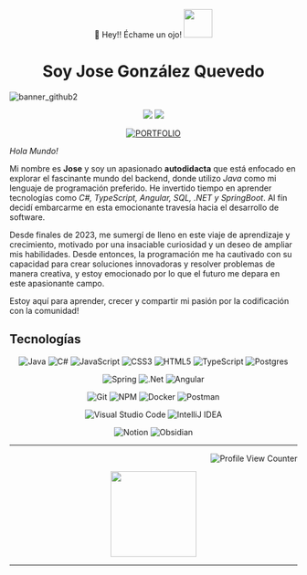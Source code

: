 
<p align="center">👋 Hey!! Échame un ojo!    <img src="https://acortar.link/PrxtFA" width="50"></p> 
<h1 align="center">Soy Jose González Quevedo</h1>

![banner_github2](https://github.com/JosseGonnza/jossegonnza/assets/149838507/338f92e7-6093-4e38-8845-6ae16a955b49)


<div align="center">
  <a href="https://github.com/JosseGonnza" ><img src="https://github.com/JosseGonnza/jossegonnza/assets/149838507/0905e38a-742f-41f2-ae42-93e17d3035b7"></a>
  <a href="https://www.linkedin.com/in/jose-gonz%C3%A1lez-quevedo-1a21272b0/" ><img src="https://github.com/JosseGonnza/jossegonnza/assets/149838507/02f571f6-cd91-46d6-bf5a-e29bc5819d05"></a>
  
  [![PORTFOLIO](https://img.shields.io/badge/PORTFOLIO-green?style=for-the-badge&link=https://jossegonnza.github.io/portfolio/)](https://jossegonnza.github.io/portfolio/)
</div>
<p>

*Hola Mundo!*
  
  Mi nombre es **Jose** y soy un apasionado **autodidacta** que está enfocado en explorar el fascinante mundo del backend, donde utilizo *Java* como mi lenguaje de programación preferido. He invertido tiempo en aprender tecnologías como *C#, TypeScript, Angular, SQL, .NET y SpringBoot*. Al fín decidí embarcarme en esta emocionante travesía hacia el desarrollo de software.
  
  Desde finales de 2023, me sumergí de lleno en este viaje de aprendizaje y crecimiento, motivado por una insaciable curiosidad y un deseo de ampliar mis habilidades. Desde entonces, la programación me ha cautivado con su capacidad para crear soluciones innovadoras y resolver problemas de manera creativa, y estoy emocionado por lo que el futuro me depara en este apasionante campo. 
  
  Estoy aquí para aprender, crecer y compartir mi pasión por la codificación con la comunidad!
</p>

<h2>Tecnologías</h2>
<div align="center">
  
![Java](https://img.shields.io/badge/java-%23ED8B00.svg?style=for-the-badge&logo=openjdk&logoColor=white)
![C#](https://img.shields.io/badge/c%23-%23239120.svg?style=for-the-badge&logo=csharp&logoColor=white)
![JavaScript](https://img.shields.io/badge/javascript-%23323330.svg?style=for-the-badge&logo=javascript&logoColor=%23F7DF1E) 
![CSS3](https://img.shields.io/badge/css3-%231572B6.svg?style=for-the-badge&logo=css3&logoColor=white) 
![HTML5](https://img.shields.io/badge/html5-%23E34F26.svg?style=for-the-badge&logo=html5&logoColor=white) 
![TypeScript](https://img.shields.io/badge/typescript-%23007ACC.svg?style=for-the-badge&logo=typescript&logoColor=white) 
![Postgres](https://img.shields.io/badge/postgres-%23316192.svg?style=for-the-badge&logo=postgresql&logoColor=white)

![Spring](https://img.shields.io/badge/spring-%236DB33F.svg?style=for-the-badge&logo=spring&logoColor=white)
![.Net](https://img.shields.io/badge/.NET-5C2D91?style=for-the-badge&logo=.net&logoColor=white)
![Angular](https://img.shields.io/badge/angular-%23DD0031.svg?style=for-the-badge&logo=angular&logoColor=white)

![Git](https://img.shields.io/badge/git-%23F05033.svg?style=for-the-badge&logo=git&logoColor=white)
![NPM](https://img.shields.io/badge/NPM-%23CB3837.svg?style=for-the-badge&logo=npm&logoColor=white)
![Docker](https://img.shields.io/badge/docker-%230db7ed.svg?style=for-the-badge&logo=docker&logoColor=white)
![Postman](https://img.shields.io/badge/Postman-FF6C37?style=for-the-badge&logo=postman&logoColor=white)  

![Visual Studio Code](https://img.shields.io/badge/Visual%20Studio%20Code-0078d7.svg?style=for-the-badge&logo=visual-studio-code&logoColor=white)
![IntelliJ IDEA](https://img.shields.io/badge/IntelliJIDEA-000000.svg?style=for-the-badge&logo=intellij-idea&logoColor=white)

![Notion](https://img.shields.io/badge/Notion-%23000000.svg?style=for-the-badge&logo=notion&logoColor=white) 
![Obsidian](https://img.shields.io/badge/Obsidian-%23483699.svg?style=for-the-badge&logo=obsidian&logoColor=white)

</div>

___
<div align="right">
  
![Profile View Counter](https://komarev.com/ghpvc/?username=JosseGonnza&color=02867e)
</div>

<div align="center">
  
  <img src="https://streak-stats.demolab.com?user=JosseGonnza&theme=tokyonight-duo&hide_border=true&locale=es&background=22272EE7&ring=00BFB2&fire=00BFB2&currStreakNum=C3F8FF&sideNums=C3F8FF&sideLabels=00BFB2&dates=C3F8FF&currStreakLabel=00BFB2" height="150"/>

</div>

___
